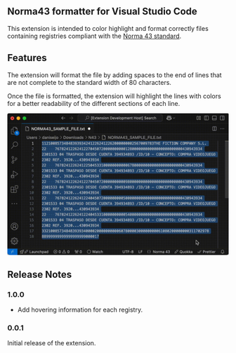 ## Norma43 formatter for Visual Studio Code

This extension is intended to color highlight and format correctly files containing registries compliant with the [Norma 43 standard](https://www.caixabank.es/deployedfiles/empresas/Estaticos/pdf/Transferenciasyficheros/q43Junio2012.pdf).

## Features

The extension will format the file by adding spaces to the end of lines that are not complete to the standard width of 80 characters.

Once the file is formatted, the extension will highlight the lines with colors for a better readability of the different sections of each line.

![Norma 43 extension overview](images/norma43-1.gif)

## Release Notes

### 1.0.0

- Add hovering information for each registry.

### 0.0.1

Initial release of the extension.